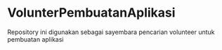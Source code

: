 # VolunterPembuatanAplikasi
Repository ini digunakan sebagai sayembara pencarian volunteer untuk pembuatan aplikasi
